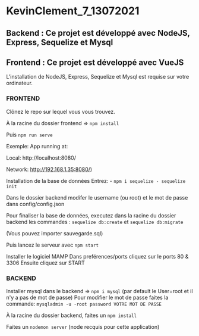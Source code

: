 # KevinClement_7_13072021

## Backend : Ce projet est développé avec NodeJS, Express, Sequelize et Mysql

## Frontend : Ce projet est développé avec VueJS

L'installation de NodeJS, Express, Sequelize et Mysql est requise sur votre ordinateur.

### FRONTEND

Clônez le repo sur lequel vous vous trouvez.

À la racine du dossier frontend => `npm install`

Puis `npm run serve`
 
Exemple: App running at:

Local: http://localhost:8080/

Network: http://192.168.1.35:8080/)

Installation de la base de données Entrez: - `npm i sequelize - sequelize init`

Dans le dossier backend modifer le username (ou root) et le mot de passe dans config/config.json

Pour finaliser la base de données, executez dans la racine du dossier backend les commandes : `sequelize db:create` et `sequelize db:migrate`

(Vous pouvez importer sauvegarde.sql)

Puis lancez le serveur avec `npm start`

Installer le logiciel MAMP Dans preférences/ports cliquez sur le ports 80 & 3306 Ensuite cliquez sur START

### BACKEND

Installer mysql dans le backend => `npm i mysql` (par default le User=root et il n'y a pas de mot de passe) Pour modifier le mot de passe faites la commande: `mysqladmin -u -root password VOTRE MOT DE PASSE`

À la racine du dossier backend, faites un `npm install`

Faites un `nodemon server` (node recquis pour cette application)
